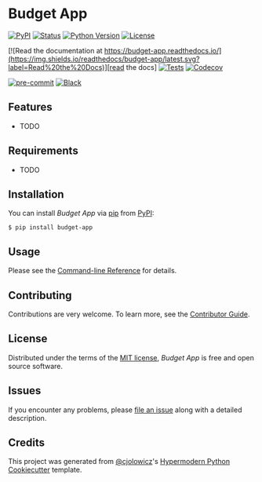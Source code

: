 # Budget App

[![PyPI](https://img.shields.io/pypi/v/budget-app.svg)][pypi_]
[![Status](https://img.shields.io/pypi/status/budget-app.svg)][status]
[![Python Version](https://img.shields.io/pypi/pyversions/budget-app)][python version]
[![License](https://img.shields.io/pypi/l/budget-app)][license]

[![Read the documentation at https://budget-app.readthedocs.io/](https://img.shields.io/readthedocs/budget-app/latest.svg?label=Read%20the%20Docs)][read the docs]
[![Tests](https://github.com/juanhenao21/budget-app/workflows/Tests/badge.svg)][tests]
[![Codecov](https://codecov.io/gh/juanhenao21/budget-app/branch/main/graph/badge.svg)][codecov]

[![pre-commit](https://img.shields.io/badge/pre--commit-enabled-brightgreen?logo=pre-commit&logoColor=white)][pre-commit]
[![Black](https://img.shields.io/badge/code%20style-black-000000.svg)][black]

[pypi_]: https://pypi.org/project/budget-app/
[status]: https://pypi.org/project/budget-app/
[python version]: https://pypi.org/project/budget-app
[read the docs]: https://budget-app.readthedocs.io/
[tests]: https://github.com/juanhenao21/budget-app/actions?workflow=Tests
[codecov]: https://app.codecov.io/gh/juanhenao21/budget-app
[pre-commit]: https://github.com/pre-commit/pre-commit
[black]: https://github.com/psf/black

## Features

- TODO

## Requirements

- TODO

## Installation

You can install _Budget App_ via [pip] from [PyPI]:

```console
$ pip install budget-app
```

## Usage

Please see the [Command-line Reference] for details.

## Contributing

Contributions are very welcome.
To learn more, see the [Contributor Guide].

## License

Distributed under the terms of the [MIT license][license],
_Budget App_ is free and open source software.

## Issues

If you encounter any problems,
please [file an issue] along with a detailed description.

## Credits

This project was generated from [@cjolowicz]'s [Hypermodern Python Cookiecutter] template.

[@cjolowicz]: https://github.com/cjolowicz
[pypi]: https://pypi.org/
[hypermodern python cookiecutter]: https://github.com/cjolowicz/cookiecutter-hypermodern-python
[file an issue]: https://github.com/juanhenao21/budget-app/issues
[pip]: https://pip.pypa.io/

<!-- github-only -->

[license]: https://github.com/juanhenao21/budget-app/blob/main/LICENSE
[contributor guide]: https://github.com/juanhenao21/budget-app/blob/main/CONTRIBUTING.md
[command-line reference]: https://budget-app.readthedocs.io/en/latest/usage.html

